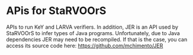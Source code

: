 # APis for StaRVOOrS

APIs to run KeY and LARVA verifiers. In addition, JER is an API used by StaRVOOrS to infer types of Java programs. Unfortunately, due to Java dependencies JER may need to be recompiled. If that is the case, you can access its source code here: https://github.com/mchimento/JER
